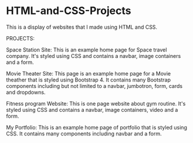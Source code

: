 # HTML-and-CSS-Projects

This is a display of websites that I made using HTML and CSS.

PROJECTS:

Space Station Site: This is an example home page for Space travel company. It's styled using CSS and contains a navbar, image containers and a form.

Movie Theater Site: This page is an example home page for a Movie theather that is styled using Bootstrap 4. It contains many Bootstrap components including but not limited to a navbar, jumbotron, form, cards and dropdowns.

Fitness program Website: This is one page website about gym routine. It's styled using CSS and contains a navbar, image containers, video and a form.

My Portfolio: This is an example home page of portfolio that is styled using CSS. It contains many components including navbar and a form.
